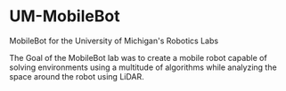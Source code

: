 # UM-MobileBot
MobileBot for the University of Michigan's Robotics Labs

The Goal of the MobileBot lab was to create a mobile robot capable of solving environments using a multitude of algorithms while analyzing the space around the robot using LiDAR.
